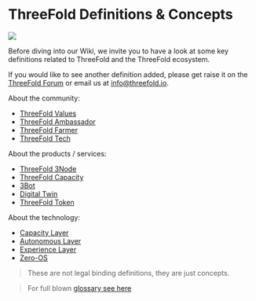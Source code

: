 # ThreeFold Definitions & Concepts

![](threefold__definitionsv2.png  )

Before diving into our Wiki, we invite you to have a look at some key definitions related to ThreeFold and the ThreeFold ecosystem.

If you would like to see another definition added, please get raise it on the [ThreeFold Forum](https://forum.threefold.io/) or email us at info@threefold.io.

About the community:

- [ThreeFold Values](threefold__threefold_values.md)
- [ThreeFold Ambassador](threefold__threefold_ambassador.md)
- [ThreeFold Farmer](threefold__threefold_farmer.md)
- [ThreeFold Tech](threefold__threefold_tech.md)

About the products / services:

- [ThreeFold 3Node](threefold__3node.md)
- [ThreeFold Capacity](threefold__ic_internet_capacity.md)
- [3Bot](threefold__3bot_def.md)
- [Digital Twin](threefold__digitaltwin.md)
- [ThreeFold Token](threefold__threefold_token.md)

About the technology:

- [Capacity Layer](threefold__capacity_layer.md)
- [Autonomous Layer](threefold__autonomous_layer.md)
- [Experience Layer](threefold__experience_layer.md)
- [Zero-OS](threefold__zos.md)

> These are not legal binding definitions, they are just concepts.

> For full blown [glossary see here](threefold__defs.md)